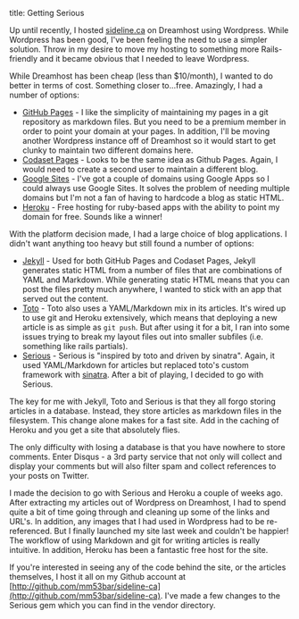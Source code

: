 title: Getting Serious

Up until recently, I hosted [sideline.ca](http://sideline.ca) on Dreamhost using Wordpress.  While Wordpress has been good, I've been feeling the need to use a simpler solution.  Throw in my desire to move my hosting to something more Rails-friendly and it became obvious that I needed to leave Wordpress.

While Dreamhost has been cheap (less than $10/month), I wanted to do better in terms of cost.  Something closer to...free.  Amazingly, I had a number of options:

* [GitHub Pages](http://github.com/blog/272-github-pages) - I like the simplicity of maintaining my pages in a git repository as markdown files.  But you need to be a premium member in order to point your domain at your pages.  In addition, I'll be moving another Wordpress instance off of Dreamhost so it would start to get clunky to maintain two different domains here.
* [Codaset Pages](http://pages.codaset.com/) - Looks to be the same idea as Github Pages.  Again, I would need to create a second user to maintain a different blog.
* [Google Sites](http://sites.google.com) - I've got a couple of domains using Google Apps so I could always use Google Sites.  It solves the problem of needing multiple domains but I'm not a fan of having to hardcode a blog as static HTML.
* [Heroku](http://www.heroku.com) - Free hosting for ruby-based apps with the ability to point my domain for free.  Sounds like a winner!

With the platform decision made, I had a large choice of blog applications.  I didn't want anything too heavy but still found a number of options:

* [Jekyll](http://github.com/mojombo/jekyll) - Used for both GitHub Pages and Codaset Pages, Jekyll generates static HTML from a number of files that are combinations of YAML and Markdown.  While generating static HTML means that you can post the files pretty much anywhere, I wanted to stick with an app that served out the content.
* [Toto](http://github.com/cloudhead/toto) - Toto also uses a YAML/Markdown mix in its articles.  It's wired up to use git and Heroku extensively, which means that deploying a new article is as simple as `git push`.  But after using it for a bit, I ran into some issues trying to break my layout files out into smaller subfiles (i.e. something like rails partials).
* [Serious](http://github.com/colszowka/serious) - Serious is "inspired by toto and driven by sinatra".  Again, it used YAML/Markdown for articles but replaced toto's custom framework with [sinatra](http://www.sinatrarb.com/).  After a bit of playing, I decided to go with Serious.

The key for me with Jekyll, Toto and Serious is that they all forgo storing articles in a database.  Instead, they store articles as markdown files in the filesystem.  This change alone makes for a fast site.  Add in the caching of Heroku and you get a site that absolutely flies.  

The only difficulty with losing a database is that you have nowhere to store comments.  Enter Disqus - a 3rd party service that not only will collect and display your comments but will also filter spam and collect references to your posts on Twitter.

I made the decision to go with Serious and Heroku a couple of weeks ago.  After extracting my articles out of Wordpress on Dreamhost, I had to spend quite a bit of time going through and cleaning up some of the links and URL's.  In addition, any images that I had used in Wordpress had to be re-referenced.  But I finally launched my site last week and couldn't be happier!  The workflow of using Markdown and git for writing articles is really intuitive.  In addition, Heroku has been a fantastic free host for the site.

If you're interested in seeing any of the code behind the site, or the articles themselves, I host it all on my Github account at [http://github.com/mm53bar/sideline-ca](http://github.com/mm53bar/sideline-ca).  I've made a few changes to the Serious gem which you can find in the vendor directory.